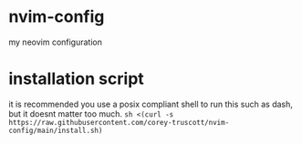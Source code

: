 # nvim-config
my neovim configuration

# installation script
it is recommended you use a posix compliant shell to run this such as dash, but it doesnt matter too much.
`sh <(curl -s https://raw.githubusercontent.com/corey-truscott/nvim-config/main/install.sh)`
